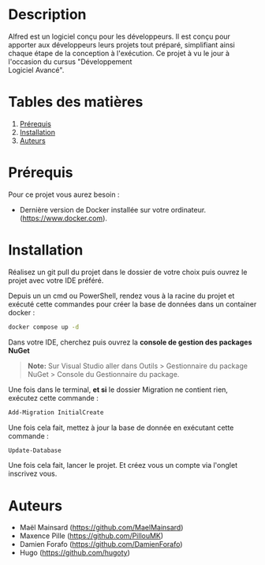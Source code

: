 # Description

Alfred est un logiciel conçu pour les développeurs. Il est conçu pour apporter aux développeurs leurs projets tout préparé, simplifiant ainsi chaque étape de la conception à l'exécution. Ce projet à vu le jour à l'occasion du cursus "Développement  
 Logiciel Avancé". 
 
# Tables des matières

1. [Prérequis](#prérequis) 
2. [Installation](#installation)
3. [Auteurs](#auteurs)

# Prérequis

Pour ce projet vous aurez besoin :
* Dernière version de Docker installée sur votre ordinateur. (https://www.docker.com).

# Installation

Réalisez un git pull du projet dans le dossier de votre choix puis ouvrez le projet avec votre IDE préféré.

Depuis un un cmd ou PowerShell, rendez vous à la racine du projet et exécuté cette commandes pour créer la base de données dans un container docker :

```bash
docker compose up -d
```

Dans votre IDE, cherchez puis ouvrez la **console de gestion des packages NuGet**
> **Note:** Sur Visual Studio aller dans Outils > Gestionnaire du package NuGet > Console du Gestionnaire du package.

Une fois dans le terminal, **et si** le dossier Migration ne contient rien, exécutez cette commande :
```bash
Add-Migration InitialCreate
```
Une fois cela fait, mettez à jour la base de donnée en exécutant cette commande :
 ```bash
Update-Database
 ```
 Une fois cela fait, lancer le projet. Et créez vous un compte via l'onglet inscrivez vous.
 
# Auteurs
* Maël Mainsard (https://github.com/MaelMainsard)
* Maxence Pille (https://github.com/PillouMK)
* Damien Forafo (https://github.com/DamienForafo)
* Hugo (https://github.com/hugoty)
